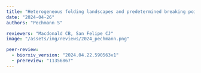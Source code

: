 ```yaml
---
title: "Heterogeneous folding landscapes and predetermined breaking points within a protein family"
date: "2024-04-26"
authors: "Pechmann S"

reviewers: "Macdonald CB, San Felipe CJ"
image: "/assets/img/reviews/2024_pechmann.png"

peer-review:
  - biorxiv_version: "2024.04.22.590563v1"
  - prereview: "11356867"
---
```


